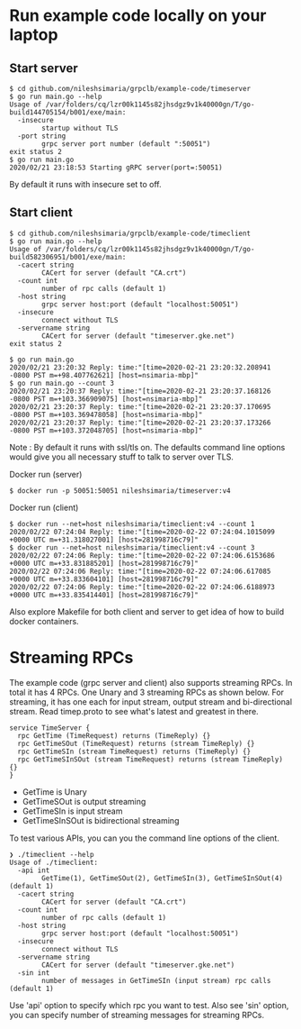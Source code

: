 # Run example code locally on your laptop

## Start server
```
$ cd github.com/nileshsimaria/grpclb/example-code/timeserver
$ go run main.go --help
Usage of /var/folders/cq/lzr00k1145s82jhsdgz9v1k40000gn/T/go-build144705154/b001/exe/main:
  -insecure
    	startup without TLS
  -port string
    	grpc server port number (default ":50051")
exit status 2
$ go run main.go
2020/02/21 23:18:53 Starting gRPC server(port=:50051)

```

By default it runs with insecure set to off.

## Start client
```
$ cd github.com/nileshsimaria/grpclb/example-code/timeclient
$ go run main.go --help
Usage of /var/folders/cq/lzr00k1145s82jhsdgz9v1k40000gn/T/go-build582306951/b001/exe/main:
  -cacert string
    	CACert for server (default "CA.crt")
  -count int
    	number of rpc calls (default 1)
  -host string
    	grpc server host:port (default "localhost:50051")
  -insecure
    	connect without TLS
  -servername string
    	CACert for server (default "timeserver.gke.net")
exit status 2

$ go run main.go
2020/02/21 23:20:32 Reply: time:"[time=2020-02-21 23:20:32.208941 -0800 PST m=+98.407762621] [host=nsimaria-mbp]"
$ go run main.go --count 3
2020/02/21 23:20:37 Reply: time:"[time=2020-02-21 23:20:37.168126 -0800 PST m=+103.366909075] [host=nsimaria-mbp]"
2020/02/21 23:20:37 Reply: time:"[time=2020-02-21 23:20:37.170695 -0800 PST m=+103.369478058] [host=nsimaria-mbp]"
2020/02/21 23:20:37 Reply: time:"[time=2020-02-21 23:20:37.173266 -0800 PST m=+103.372048705] [host=nsimaria-mbp]"
```

Note : By default it runs with ssl/tls on. The defaults command line options would give you all necessary stuff to talk to server over TLS.

Docker run (server)
```
$ docker run -p 50051:50051 nileshsimaria/timeserver:v4
```
Docker run (client)
```
$ docker run --net=host nileshsimaria/timeclient:v4 --count 1
2020/02/22 07:24:04 Reply: time:"[time=2020-02-22 07:24:04.1015099 +0000 UTC m=+31.318027001] [host=281998716c79]"
$ docker run --net=host nileshsimaria/timeclient:v4 --count 3
2020/02/22 07:24:06 Reply: time:"[time=2020-02-22 07:24:06.6153686 +0000 UTC m=+33.831885201] [host=281998716c79]"
2020/02/22 07:24:06 Reply: time:"[time=2020-02-22 07:24:06.617085 +0000 UTC m=+33.833604101] [host=281998716c79]"
2020/02/22 07:24:06 Reply: time:"[time=2020-02-22 07:24:06.6188973 +0000 UTC m=+33.835414401] [host=281998716c79]"
```

Also explore Makefile for both client and server to get idea of how to build docker containers. 

# Streaming RPCs

The example code (grpc server and client) also supports streaming RPCs. In total it has 4 RPCs. One Unary and 3 streaming RPCs as shown below. For streaming, it has one each for input stream, output stream and bi-directional stream. Read timep.proto to see what's latest and greatest in there.

```
service TimeServer {
  rpc GetTime (TimeRequest) returns (TimeReply) {}
  rpc GetTimeSOut (TimeRequest) returns (stream TimeReply) {}
  rpc GetTimeSIn (stream TimeRequest) returns (TimeReply) {}
  rpc GetTimeSInSOut (stream TimeRequest) returns (stream TimeReply) {}
}
```

- GetTime is Unary
- GetTimeSOut is output streaming
- GetTimeSIn is input stream
- GetTimeSInSOut is bidirectional streaming

To test various APIs, you can you the command line options of the client.

```
❯ ./timeclient --help
Usage of ./timeclient:
  -api int
    	GetTime(1), GetTimeSOut(2), GetTimeSIn(3), GetTimeSInSOut(4) (default 1)
  -cacert string
    	CACert for server (default "CA.crt")
  -count int
    	number of rpc calls (default 1)
  -host string
    	grpc server host:port (default "localhost:50051")
  -insecure
    	connect without TLS
  -servername string
    	CACert for server (default "timeserver.gke.net")
  -sin int
    	number of messages in GetTimeSIn (input stream) rpc calls (default 1)
```

Use 'api' option to specify which rpc you want to test. Also see 'sin' option, you can specify number of streaming messages for streaming RPCs. 
